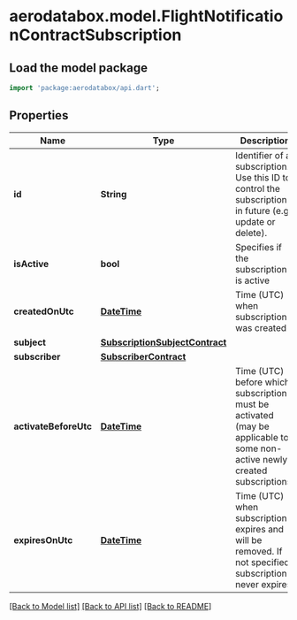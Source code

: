 # aerodatabox.model.FlightNotificationContractSubscription

## Load the model package
```dart
import 'package:aerodatabox/api.dart';
```

## Properties
Name | Type | Description | Notes
------------ | ------------- | ------------- | -------------
**id** | **String** | Identifier of a subscription.   Use this ID to control the subscription in future (e.g. update or delete). | 
**isActive** | **bool** | Specifies if the subscription is active | 
**createdOnUtc** | [**DateTime**](DateTime.md) | Time (UTC) when subscription was created | 
**subject** | [**SubscriptionSubjectContract**](SubscriptionSubjectContract.md) |  | 
**subscriber** | [**SubscriberContract**](SubscriberContract.md) |  | 
**activateBeforeUtc** | [**DateTime**](DateTime.md) | Time (UTC) before which subscription must be activated (may be applicable to   some non-active newly created subscriptions) | [optional] 
**expiresOnUtc** | [**DateTime**](DateTime.md) | Time (UTC) when subscription expires and will be removed.    If not specified, subscription never expires. | [optional] 

[[Back to Model list]](../README.md#documentation-for-models) [[Back to API list]](../README.md#documentation-for-api-endpoints) [[Back to README]](../README.md)



